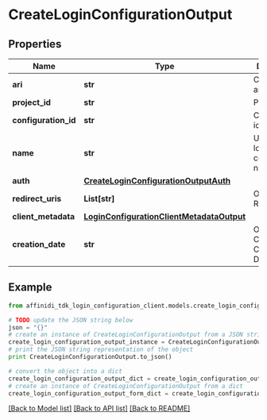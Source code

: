 # CreateLoginConfigurationOutput

## Properties

| Name                 | Type                                                                                    | Description                           | Notes      |
| -------------------- | --------------------------------------------------------------------------------------- | ------------------------------------- | ---------- |
| **ari**              | **str**                                                                                 | Configuration ari                     |
| **project_id**       | **str**                                                                                 | Project id                            |
| **configuration_id** | **str**                                                                                 | Configuration id                      | [optional] |
| **name**             | **str**                                                                                 | User defined login configuration name |
| **auth**             | [**CreateLoginConfigurationOutputAuth**](CreateLoginConfigurationOutputAuth.md)         |                                       |
| **redirect_uris**    | **List[str]**                                                                           | OAuth 2.0 Redirect URIs               |
| **client_metadata**  | [**LoginConfigurationClientMetadataOutput**](LoginConfigurationClientMetadataOutput.md) |                                       |
| **creation_date**    | **str**                                                                                 | OAuth 2.0 Client Creation Date        |

## Example

```python
from affinidi_tdk_login_configuration_client.models.create_login_configuration_output import CreateLoginConfigurationOutput

# TODO update the JSON string below
json = "{}"
# create an instance of CreateLoginConfigurationOutput from a JSON string
create_login_configuration_output_instance = CreateLoginConfigurationOutput.from_json(json)
# print the JSON string representation of the object
print CreateLoginConfigurationOutput.to_json()

# convert the object into a dict
create_login_configuration_output_dict = create_login_configuration_output_instance.to_dict()
# create an instance of CreateLoginConfigurationOutput from a dict
create_login_configuration_output_form_dict = create_login_configuration_output.from_dict(create_login_configuration_output_dict)
```

[[Back to Model list]](../README.md#documentation-for-models) [[Back to API list]](../README.md#documentation-for-api-endpoints) [[Back to README]](../README.md)
